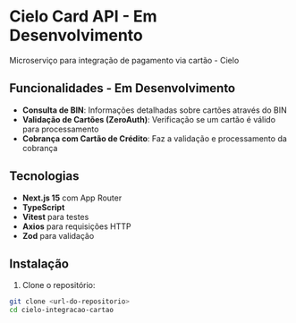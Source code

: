 # Cielo Card API - Em Desenvolvimento

Microserviço para integração de pagamento via cartão - Cielo

## Funcionalidades - Em Desenvolvimento

- **Consulta de BIN**: Informações detalhadas sobre cartões através do BIN
- **Validação de Cartões (ZeroAuth)**: Verificação se um cartão é válido para processamento
- **Cobrança com Cartão de Crédito**: Faz a validação e processamento da cobrança

## Tecnologias

- **Next.js 15** com App Router
- **TypeScript**
- **Vitest** para testes
- **Axios** para requisições HTTP
- **Zod** para validação

## Instalação

1. Clone o repositório:
```bash
git clone <url-do-repositorio>
cd cielo-integracao-cartao
